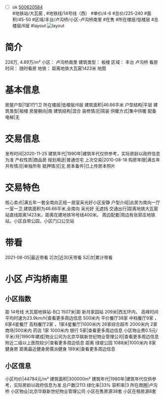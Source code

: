 - [ ] ok [500620584](https://bj.5i5j.com/ershoufang/500620584.html)  
 #地铁站/大瓦窑 ,  #地铁线/14号线（西）
#单价/4-6 #总价/225-240 #面积/45-50   #区域/丰台/卢沟桥/小区-卢沟桥南里 #在售 #所在楼层/低楼层 #总楼层/6层 #layout 
![layout](http://image2.5i5j.com//group2/M00/E2/84/CgqJNF6e1hOAeo-XAAPscGAMT58116.jpg_P5.jpg) 
# 简介 
 228万,  4.89万/m² 
小区： 卢沟桥南里
建筑类型： 板楼
区域： 丰台 卢沟桥
看房时间： 随时看房
地铁： 距离地铁大瓦窑1423米 地图
# 基本信息 
 房屋户型|1室1厅1卫
所在楼层|低楼层/6层
建筑面积|46.66平米
户型结构|平层
建筑类型|板楼
房屋朝向|南
建筑结构|混合
装修情况|简装
供暖方式|集中供暖
配备电梯|无
# 交易信息 
 发布时间|2020-11-25
建筑年代|1990年|建筑年代仅供参考，实际房龄以政府信息为准
产权性质|商品房
规划用途|普通住宅
上次交易|2010-08-18
购房年限|满五年
共有情况|单独所有
抵押情况|无
房本备件|已上传房本照片
# 交易特色 
 核心卖点|满五年一套全南向正规一居室采光好小区安静
户型介绍|此房为南向一厅一室一卫,建筑面积为46.66平米,全南向  采光好 无遮挡
交通出行|距离地铁大瓦窑站直线距离1423米，距离在建地铁16号线400米。
周边配套|周边有张郭庄地铁站，小区自带公园，小区门口公交站
# 带看 
 2021-08-05|最近带看	 2|次|近30天带看	 52|次|累计带看
# 小区 卢沟桥南里
## 小区指数 
 距 14号线 大瓦窑地铁站-B口 1507米|距 新月家园站 209米|西五环内， 高峰时间平均时速为23.9km/h|查看更多周边信息
500米内 平价餐厅38家
中档餐厅9家 ，6家4星餐厅
高档餐厅2家 ，1家4星餐厅|1000米内 26家综合超市
2000米内 2家商场|500米内 药店 1家
1000米内 银行 5家|查看更多周边信息
小区物业费0.5元/平米/月|1990年建成|物业公司为北京华联新世纪物业管理公司|查看更多周边信息
附近二级以上医院较少|查看更多周边信息
距离 绿堤公园 1088米|1000米内 8家 健身房
距离最近健身房儒派健身 189米|查看更多周边信息
## 小区信息 
 小区均价|44784元/m²
建筑面积|300000m²
建筑年代|1980年|建筑年代仅供参考，实际房龄以政府信息为准
总户数|2113
绿化率|33%
容积率|3
所在商圈|卢沟桥
小区物业|北京华联新世纪物业管理公司
小区在售房源38套
小区在租房源8套
